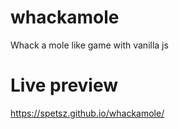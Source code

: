 # whackamole
Whack a mole like game with vanilla js

# Live preview 
https://spetsz.github.io/whackamole/
